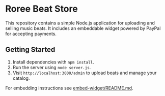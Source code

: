 # Roree Beat Store

This repository contains a simple Node.js application for uploading and selling music beats. It includes an embeddable widget powered by PayPal for accepting payments.

## Getting Started

1. Install dependencies with `npm install`.
2. Run the server using `node server.js`.
3. Visit `http://localhost:3000/admin` to upload beats and manage your catalog.

For embedding instructions see [embed-widget/README.md](embed-widget/README.md).
